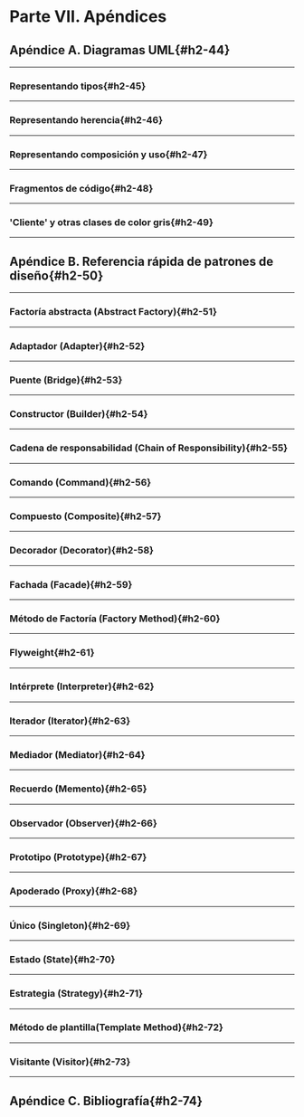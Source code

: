 # Parte VII. Apéndices

## Apéndice A. Diagramas UML{#h2-44}

---

### Representando tipos{#h2-45}

---

### Representando herencia{#h2-46}

---

### Representando composición y uso{#h2-47}

---

### Fragmentos de código{#h2-48}

---

### 'Cliente' y otras clases de color gris{#h2-49}

---

## Apéndice B. Referencia rápida de patrones de diseño{#h2-50}

---

### Factoría abstracta (Abstract Factory){#h2-51}

---

### Adaptador (Adapter){#h2-52}

---

### Puente (Bridge){#h2-53}

---

### Constructor (Builder){#h2-54}

---

### Cadena de responsabilidad (Chain of Responsibility){#h2-55}

---

### Comando (Command){#h2-56}

---

### Compuesto (Composite){#h2-57}

---

### Decorador (Decorator){#h2-58}

---

### Fachada (Facade){#h2-59}

---

### Método de Factoría (Factory Method){#h2-60}

---

### Flyweight{#h2-61}

---

### Intérprete (Interpreter){#h2-62}

---

### Iterador (Iterator){#h2-63}

---

### Mediador (Mediator){#h2-64}

---

### Recuerdo (Memento){#h2-65}

---

### Observador (Observer){#h2-66}

---

### Prototipo (Prototype){#h2-67}

---

### Apoderado (Proxy){#h2-68}

---

### Único (Singleton){#h2-69}

---

### Estado (State){#h2-70}

---

### Estrategia (Strategy){#h2-71}

---

### Método de plantilla(Template Method){#h2-72}

---

### Visitante (Visitor){#h2-73}

---

## Apéndice C. Bibliografía{#h2-74}
